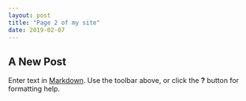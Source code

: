 ```yaml
---
layout: post
title: "Page 2 of my site"
date: 2019-02-07
---
```

## A New Post

Enter text in [Markdown](http://daringfireball.net/projects/markdown/). Use the toolbar above, or click the **?** button for formatting help.
